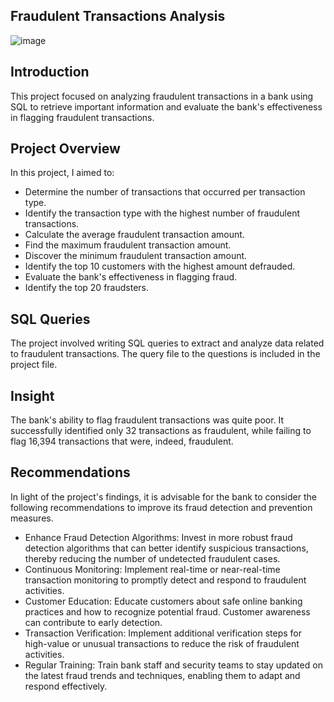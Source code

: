 ## Fraudulent Transactions Analysis

![image](https://github.com/Oluwaseun52/Bank_Fraud_Analysis-SQL-/assets/137726038/be8aba18-d8ae-4771-bced-f2c757b16fcc)

## Introduction
This project focused on analyzing fraudulent transactions in a bank using SQL to retrieve important information and evaluate the bank's effectiveness in flagging fraudulent transactions.

## Project Overview
In this project, I aimed to:
- Determine the number of transactions that occurred per transaction type.
- Identify the transaction type with the highest number of fraudulent transactions.
- Calculate the average fraudulent transaction amount.
- Find the maximum fraudulent transaction amount.
- Discover the minimum fraudulent transaction amount.
- Identify the top 10 customers with the highest amount defrauded.
- Evaluate the bank's effectiveness in flagging fraud.
- Identify the top 20 fraudsters.

## SQL Queries
The project involved writing SQL queries to extract and analyze data related to fraudulent transactions. The query file to the questions is included in the project file.

## Insight
The bank's ability to flag fraudulent transactions was quite poor. It successfully identified only 32 transactions as fraudulent, while failing to flag 16,394 transactions that were, indeed, fraudulent.

## Recommendations
In light of the project's findings, it is advisable for the bank to consider the following recommendations to improve its fraud detection and prevention measures.
- Enhance Fraud Detection Algorithms: Invest in more robust fraud detection algorithms that can better identify suspicious transactions, thereby reducing the number of undetected fraudulent cases.
- Continuous Monitoring: Implement real-time or near-real-time transaction monitoring to promptly detect and respond to fraudulent activities.
- Customer Education: Educate customers about safe online banking practices and how to recognize potential fraud. Customer awareness can contribute to early detection.
- Transaction Verification: Implement additional verification steps for high-value or unusual transactions to reduce the risk of fraudulent activities.
- Regular Training: Train bank staff and security teams to stay updated on the latest fraud trends and techniques, enabling them to adapt and respond effectively.
